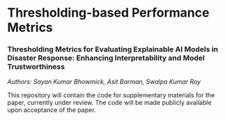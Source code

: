 # Thresholding-based Performance Metrics

### Thresholding Metrics for Evaluating Explainable AI Models in Disaster Response: Enhancing Interpretability and Model Trustworthiness
*Authors: Sayan Kumar Bhowmick, Asit Barman, Swalpa Kumar Roy* 

This repository will contain the code for supplementary materials for the paper, currently under review. The code will be made publicly available upon acceptance of the paper. 
